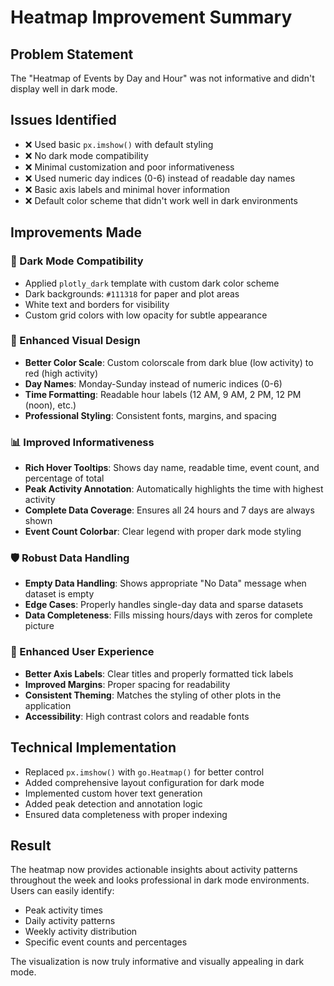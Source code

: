 # Heatmap Improvement Summary

## Problem Statement
The "Heatmap of Events by Day and Hour" was not informative and didn't display well in dark mode.

## Issues Identified
- ❌ Used basic `px.imshow()` with default styling
- ❌ No dark mode compatibility 
- ❌ Minimal customization and poor informativeness
- ❌ Used numeric day indices (0-6) instead of readable day names
- ❌ Basic axis labels and minimal hover information
- ❌ Default color scheme that didn't work well in dark environments

## Improvements Made

### 🌙 Dark Mode Compatibility
- Applied `plotly_dark` template with custom dark color scheme
- Dark backgrounds: `#111318` for paper and plot areas
- White text and borders for visibility
- Custom grid colors with low opacity for subtle appearance

### 🎨 Enhanced Visual Design
- **Better Color Scale**: Custom colorscale from dark blue (low activity) to red (high activity)
- **Day Names**: Monday-Sunday instead of numeric indices (0-6)
- **Time Formatting**: Readable hour labels (12 AM, 9 AM, 2 PM, 12 PM (noon), etc.)
- **Professional Styling**: Consistent fonts, margins, and spacing

### 📊 Improved Informativeness  
- **Rich Hover Tooltips**: Shows day name, readable time, event count, and percentage of total
- **Peak Activity Annotation**: Automatically highlights the time with highest activity
- **Complete Data Coverage**: Ensures all 24 hours and 7 days are always shown
- **Event Count Colorbar**: Clear legend with proper dark mode styling

### 🛡️ Robust Data Handling
- **Empty Data Handling**: Shows appropriate "No Data" message when dataset is empty
- **Edge Cases**: Properly handles single-day data and sparse datasets
- **Data Completeness**: Fills missing hours/days with zeros for complete picture

### 🎯 Enhanced User Experience
- **Better Axis Labels**: Clear titles and properly formatted tick labels
- **Improved Margins**: Proper spacing for readability
- **Consistent Theming**: Matches the styling of other plots in the application
- **Accessibility**: High contrast colors and readable fonts

## Technical Implementation
- Replaced `px.imshow()` with `go.Heatmap()` for better control
- Added comprehensive layout configuration for dark mode
- Implemented custom hover text generation
- Added peak detection and annotation logic
- Ensured data completeness with proper indexing

## Result
The heatmap now provides actionable insights about activity patterns throughout the week and looks professional in dark mode environments. Users can easily identify:
- Peak activity times
- Daily activity patterns 
- Weekly activity distribution
- Specific event counts and percentages

The visualization is now truly informative and visually appealing in dark mode.